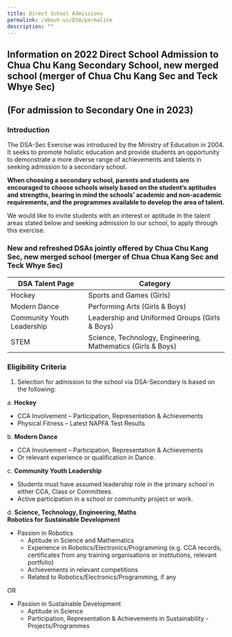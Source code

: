 ```yaml
---
title: Direct School Admissions
permalink: /about-us/DSA/permalink
description: ""
---
```

Information on 2022 Direct School Admission to Chua Chu Kang Secondary School, new merged school (merger of Chua Chu Kang Sec and Teck Whye Sec)
------------------------------------------------------------------------------------------------------------------------------------------------

(For admission to Secondary One in 2023)
----------------------------------------

### **Introduction**

The DSA-Sec Exercise was introduced by the Ministry of Education in 2004. It seeks to promote holistic education and provide students an opportunity to demonstrate a more diverse range of achievements and talents in seeking admission to a secondary school.

**When choosing a secondary school, parents and students are encouraged to choose schools wisely based on the student’s aptitudes and strengths, bearing in mind the schools’ academic and non-academic requirements, and the programmes available to develop the area of talent.**

We would like to invite students with an interest or aptitude in the talent areas stated below and seeking admission to our school, to apply through this exercise.

### **New and refreshed DSAs jointly offered by Chua Chu Kang Sec, new merged school (merger of Chua Chua Kang Sec and Teck Whye Sec)**

| DSA Talent Page | Category |
|---|---|
| Hockey | Sports and Games (Girls) |
| Modern Dance | Performing Arts (Girls & Boys) |
| Community Youth Leadership | Leadership and Uniformed Groups (Girls & Boys) |
| STEM | Science, Technology, Engineering, Mathematics (Girls & Boys) |

### **Eligibility Criteria**

1. Selection for admission to the school via DSA-Secondary is based on the following:

a.  **Hockey**
* CCA Involvement – Participation, Representation & Achievements
* Physical Fitness – Latest NAPFA Test Results<br>

b.  **Modern Dance**
*  CCA Involvement – Participation, Representation & Achievements
*  Or relevant experience or qualification in Dance.<br>

c.  **Community Youth Leadership**
* Students must have assumed leadership role in the primary school in either CCA, Class or Committees.
* Active participation in a school or community project or work.<br>

d.  **Science, Technology, Engineering, Maths**  
    ******Robotics for Sustainable Development******<br>
* Passion in Robotics
	- Aptitude in Science and Mathematics
	- Experience in Robotics/Electronics/Programming (e.g. CCA records, certificates from any training organisations or institutions, relevant portfolio)
	- Achievements in relevant competitions
	- Related to Robotics/Electronics/Programming, if any

OR 

* Passion in Sustainable Development
	- Aptitude in Science
	- Participation, Representation & Achievements in Sustainability - Projects/Programmes
		
		